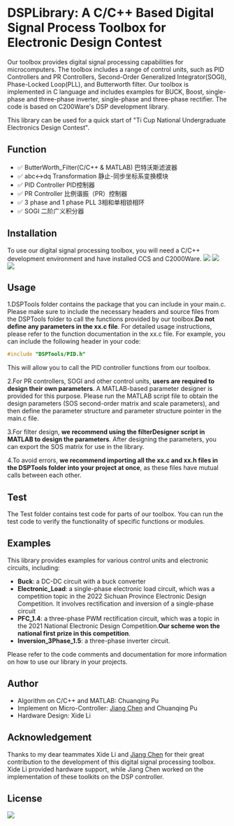 # DSPLibrary: A C/C++ Based Digital Signal Process Toolbox for Electronic Design Contest

Our toolbox provides digital signal processing capabilities for microcomputers. The toolbox includes a range of control units, such as PID Controllers and PR Controllers, Second-Order Generalized Integrator(SOGI), Phase-Locked Loop(PLL), and Butterworth filter. Our toolbox is implemented in C language and includes examples for BUCK, Boost, single-phase and three-phase inverter, single-phase and three-phase rectifier. The code is based on C200Ware's DSP development library. 

This library can be used for a quick start of "Ti Cup National Undergraduate Electronics Design Contest".

## Function
- :white_check_mark: ButterWorth_Filter(C/C++ & MATLAB) 巴特沃斯滤波器
- :white_check_mark: abc<->dq Transformation 静止-同步坐标系变换模块
- :white_check_mark: PID Controller PID控制器
- :white_check_mark: PR Controller 比例谐振（PR）控制器
- :white_check_mark: 3 phase and 1 phase PLL 3相和单相锁相环
- :white_check_mark: SOGI 二阶广义积分器

## Installation
To use our digital signal processing toolbox, you will need a C/C++ development environment and have installed CCS and C2000Ware. 
![](https://img.shields.io/badge/language-C%2FC%2B%2B-brightgreen)   ![](https://img.shields.io/badge/IDE-CCS-red)  ![](https://img.shields.io/badge/depend-C2000Ware-yellow)

## Usage

 1.DSPTools folder contains the package that you can include in your main.c. Please make sure to include the necessary headers and source files from the DSPTools folder to call the functions provided by our toolbox.**Do not define any parameters in the xx.c file**. For detailed usage instructions, please refer to the function documentation in the xx.c file.
For example, you can include the following header in your code:

```C
#include "DSPTools/PID.h"
```
This will allow you to call the PID controller functions from our toolbox.

2.For PR controllers, SOGI and other control units, **users are required to design their own parameters**. A MATLAB-based parameter designer is provided for this purpose. Please run the MATLAB script file to obtain the design parameters (SOS second-order matrix and scale parameters), and then define the parameter structure and parameter structure pointer in the main.c file.


3.For filter design, **we recommend using the filterDesigner script in MATLAB to design the parameters**. After designing the parameters, you can export the SOS matrix for use in the library.

4.To avoid errors, **we recommend importing all the xx.c and xx.h files in the DSPTools folder into your project at once**, as these files have mutual calls between each other.

## Test
The Test folder contains test code for parts of our toolbox. You can run the test code to verify the functionality of specific functions or modules.

## Examples

This library provides examples for various control units and electronic circuits, including:

- **Buck**: a DC-DC circuit with a buck converter
- **Electronic_Load**: a single-phase electronic load circuit, which was a competition topic in the 2022 Sichuan Province Electronic Design Competition. It involves rectification and inversion of a single-phase circuit
- **PFC_1.4**: a three-phase PWM rectification circuit, which was a topic in the 2021 National Electronic Design Competition.**Our scheme won the national first prize in this competition**.
- **Inversion_3Phase_1.5**: a three-phase inverter circuit.

Please refer to the code comments and documentation for more information on how to use our library in your projects.

## Author
- Algorithm on C/C++ and MATLAB: Chuanqing Pu
- Implement on Micro-Controller: [Jiang Chen](https://github.com/Chen-JIANG-HHH) and Chuanqing Pu
- Hardware Design: Xide Li

## Acknowledgement
Thanks to my dear teammates  Xide Li and [Jiang Chen](https://github.com/Chen-JIANG-HHH) for their great contribution to the development of this digital signal processing toolbox. Xide Li provided hardware support, while Jiang Chen worked on the implementation of these toolkits on the DSP controller.

## License
![](https://img.shields.io/badge/license-MIT-blue)


